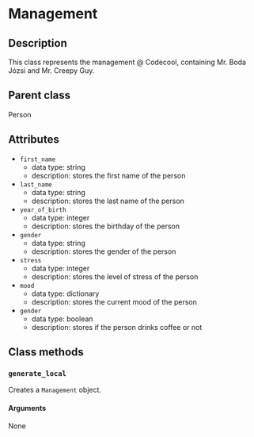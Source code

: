 # Management

## Description
This class represents the management @ Codecool, containing Mr. Boda Józsi and Mr. Creepy Guy.

## Parent class
Person

## Attributes

* ```first_name```
  * data type: string
  * description: stores the first name of the person
* ```last_name```
  * data type: string
  * description: stores the last name of the person
* ```year_of_birth```
   * data type: integer
   * description: stores the birthday of the person
* ```gender```
  * data type: string
  * description: stores the gender of the person
* ```stress```
  * data type: integer
  * description: stores the level of stress of the person
* ```mood```
  * data type: dictionary
  * description: stores the current mood of the person
* ```gender```
  * data type: boolean  
  * description: stores if the person drinks coffee or not

## Class methods

### ```generate_local```

Creates a ```Management``` object.

#### Arguments
None
